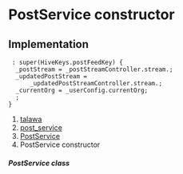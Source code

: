 
<div>

# PostService constructor

</div>






## Implementation

``` language-dart
 : super(HiveKeys.postFeedKey) {
  _postStream = _postStreamController.stream.;
  _updatedPostStream =
      _updatedPostStreamController.stream.;
  _currentOrg = _userConfig.currentOrg;
  ;
}
```







1.  [talawa](../../index.html)
2.  [post_service](../../services_post_service/)
3.  [PostService](../../services_post_service/PostService-class.html)
4.  PostService constructor

##### PostService class







